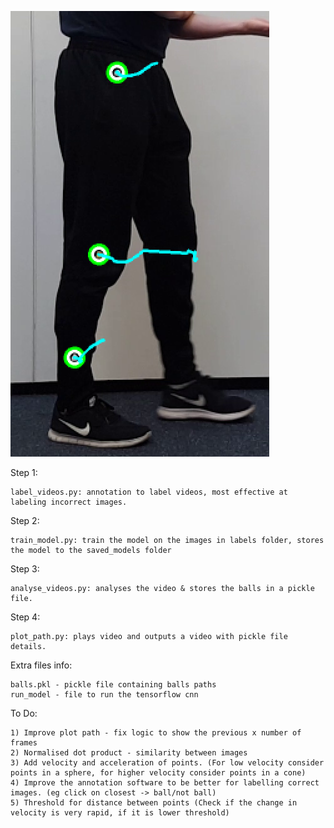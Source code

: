 [![gait-lab](tracking/examples/path_1.png)](https://github.com/anttilankinen/gait-lab)


Step 1:

	label_videos.py: annotation to label videos, most effective at labeling incorrect images. 

Step 2: 
	
	train_model.py: train the model on the images in labels folder, stores the model to the saved_models folder

Step 3:

	analyse_videos.py: analyses the video & stores the balls in a pickle file.

Step 4: 

	plot_path.py: plays video and outputs a video with pickle file details.


Extra files info:

	balls.pkl - pickle file containing balls paths
	run_model - file to run the tensorflow cnn

To Do:
	
	1) Improve plot path - fix logic to show the previous x number of frames
	2) Normalised dot product - similarity between images
	3) Add velocity and acceleration of points. (For low velocity consider points in a sphere, for higher velocity consider points in a cone)
	4) Improve the annotation software to be better for labelling correct images. (eg click on closest -> ball/not ball)
	5) Threshold for distance between points (Check if the change in velocity is very rapid, if it is lower threshold)
